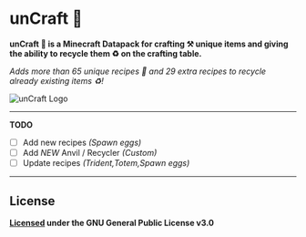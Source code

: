 # unCraft 🔨

**unCraft 🔨 is a Minecraft Datapack for crafting ⚒️ unique items and giving the ability to recycle them ♻️ on the crafting table.**

*Adds more than 65 unique recipes 🧰 and 29 extra recipes to recycle already existing items ♻️!*

![unCraft Logo](https://github.com/DimitrisPa/unCraft/blob/master/Logo/uncraft%20logo.png)

---

**TODO**

- [ ] Add new recipes _(Spawn eggs)_
- [ ] Add *NEW* Anvil / Recycler _(Custom)_
- [ ] Update recipes _(Trident,Totem,Spawn eggs)_

---

## License

**[Licensed](LICENSE) under the GNU General Public License v3.0**

